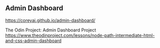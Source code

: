 ## Admin Dashboard

https://coreyai.github.io/admin-dashboard/

The Odin Project: Admin Dashboard Project
https://www.theodinproject.com/lessons/node-path-intermediate-html-and-css-admin-dashboard
